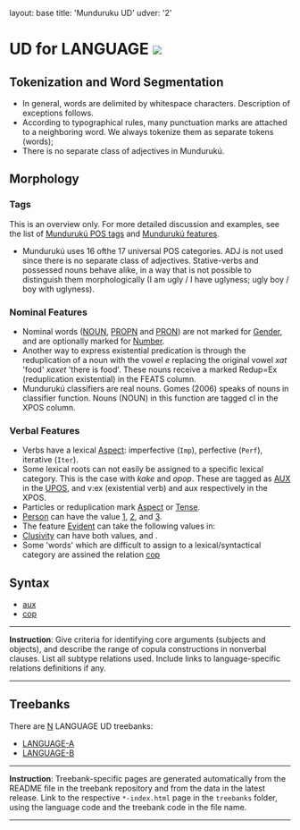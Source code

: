 layout: base
title: 'Munduruku UD'
udver: '2'

# UD for LANGUAGE <span class="flagspan"><img class="flag" src="../../flags/svg/BR.svg" /></span>


## Tokenization and Word Segmentation

* In general, words are delimited by whitespace characters. Description of exceptions follows.
* According to typographical rules, many punctuation marks are attached to a neighboring word. We always tokenize them as separate tokens (words);
* There is no separate class of adjectives in Mundurukú.



## Morphology

### Tags

This is an overview only. For more detailed discussion and examples, see the list of [Mundurukú POS tags](pos/index.html) 
and [Mundurukú features](feat/index.html).

* Mundurukú uses 16 ofthe 17 universal POS categories. ADJ is not used since there is no separate class of adjectives.
Stative-verbs and possessed nouns behave alike, in a way that is not possible to distinguish them morphologically 
(I am ugly / I have uglyness; ugly boy / boy with uglyness).


### Nominal Features

* Nominal words ([NOUN](), [PROPN]() and [PRON]()) are not marked for [Gender](), and are optionally marked for [Number](). 
* Another way to express existential predication is through the reduplication of a noun with the vowel *e* replacing
the original vowel *xat* 'food' *xaxet* 'there is food'. These nouns receive a marked Redup=Ex (reduplication existential) in the FEATS column.
* Mundurukú classifiers are real nouns. Gomes (2006) speaks of nouns in classifier function. Nouns (NOUN) in this function 
are tagged cl in the XPOS column.  


### Verbal Features

* Verbs have a lexical [Aspect](): imperfective (`Imp`), perfective (`Perf`), iterative (`Iter`). 
* Some lexical roots can not easily be assigned to a  specific lexical category. This is the case with *kake* and *opop*. 
These are tagged as [AUX](https://universaldependencies.org/u/pos/AUX_.html) in the [UPOS](), and v:ex (existential verb) and aux respectively in the XPOS.
* Particles or reduplication mark [Aspect]() or [Tense]().
* [Person](https://universaldependencies.org/u/feat/Person.html) can have the value [1](), [2](), and [3]().
* The feature [Evident]() can take the following values in: 
* [Clusivity]() can have both values, []() and []().
* Some 'words' which are difficult to assign to a lexical/syntactical category are assined the relation [cop](https://universaldependencies.org/u/dep/cop.html)




## Syntax

* [aux]()
* [cop]()


---
**Instruction**: Give criteria for identifying core arguments (subjects and objects), and describe the range of copula constructions in nonverbal clauses. List all subtype relations used. Include links to language-specific relations definitions if any.

---

## Treebanks

There are [N](../treebanks/LCODE-comparison.html) LANGUAGE UD treebanks:

  * [LANGUAGE-A](../treebanks/LCODE_a/index.html)
  * [LANGUAGE-B](../treebanks/LCODE_b/index.html)

---
**Instruction**: Treebank-specific pages are generated automatically from the README file in the treebank repository and
from the data in the latest release. Link to the respective `*-index.html` page in the `treebanks` folder, using the language code
and the treebank code in the file name.

---
